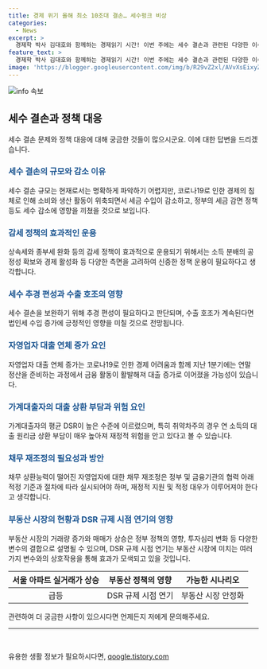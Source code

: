 ```yaml
---
title: 경제 위기 올해 최소 10조대 결손… 세수펑크 비상
categories:
  - News
excerpt: >
  경제학 박사 김대호와 함께하는 경제읽기 시간! 이번 주에는 세수 결손과 관련된 다양한 이슈를 다뤄봤어요. 세수 조기경보 발령과 함께 세수 결손 규모와 그 이유, 정책 예정과 추경 편성 가능성 등을 다루었고, 자영업자와 가계 대출자의 부담도 살펴보았어요. 또한, 아파트 시장의 거래량과 매매가격 증가, 정책에 대한 시장의 반응 등에 대한 전망도 살펴볼 예정이에요.
feature_text: >
  경제학 박사 김대호와 함께하는 경제읽기 시간! 이번 주에는 세수 결손과 관련된 다양한 이슈를 다뤄봤어요. 세수 조기경보 발령과 함께 세수 결손 규모와 그 이유, 정책 예정과 추경 편성 가능성 등을 다루었고, 자영업자와 가계 대출자의 부담도 살펴보았어요. 또한, 아파트 시장의 거래량과 매매가격 증가, 정책에 대한 시장의 반응 등에 대한 전망도 살펴볼 예정이에요.
image: 'https://blogger.googleusercontent.com/img/b/R29vZ2xl/AVvXsEixyZcFfHzMRdzZMjFBmAUKJYCLCGyLL1o632UiGVXcaFdKo_bkvkuCioo0uUKlGfBVcT3P84aROyZIXSBEx3Aw5nCQ3pTgDom1WDC4m8eifvWiAmWEEVb4x6G_l8C0QH225ldMjyaFvpxGEBGNO37VmDTDMHGhJPq73UglMfDca1-0aw/s1600/blogspot.png'
---
```


<p><img src="https://blogger.googleusercontent.com/img/b/R29vZ2xl/AVvXsEixyZcFfHzMRdzZMjFBmAUKJYCLCGyLL1o632UiGVXcaFdKo_bkvkuCioo0uUKlGfBVcT3P84aROyZIXSBEx3Aw5nCQ3pTgDom1WDC4m8eifvWiAmWEEVb4x6G_l8C0QH225ldMjyaFvpxGEBGNO37VmDTDMHGhJPq73UglMfDca1-0aw/s1600/blogspot.png" alt="info 속보" /></p>

<h2 data-ke-size="size26">세수 결손과 정책 대응</h2>

<p data-ke-size="size16">세수 결손 문제와 정책 대응에 대해 궁금한 것들이 많으시군요. 이에 대한 답변을 드리겠습니다.</p>

<h3><b><span style="color: #1a5490;">세수 결손의 규모와 감소 이유</span></b></h3>

<p data-ke-size="size16">세수 결손 규모는 현재로서는 명확하게 파악하기 어렵지만, 코로나19로 인한 경제의 침체로 인해 소비와 생산 활동이 위축되면서 세금 수입이 감소하고, 정부의 세금 감면 정책 등도 세수 감소에 영향을 끼쳤을 것으로 보입니다.</p>

<h3><b><span style="color: #1a5490;">감세 정책의 효과적인 운용</span></b></h3>

<p data-ke-size="size16">상속세와 종부세 완화 등의 감세 정책이 효과적으로 운용되기 위해서는 소득 분배의 공정성 확보와 경제 활성화 등 다양한 측면을 고려하여 신중한 정책 운용이 필요하다고 생각합니다.</p>

<h3><b><span style="color: #1a5490;">세수 추경 편성과 수출 호조의 영향</span></b></h3>

<p data-ke-size="size16">세수 결손을 보완하기 위해 추경 편성이 필요하다고 판단되며, 수출 호조가 계속된다면 법인세 수입 증가에 긍정적인 영향을 미칠 것으로 전망됩니다.</p>

<h3><b><span style="color: #1a5490;">자영업자 대출 연체 증가 요인</span></b></h3>

<p data-ke-size="size16">자영업자 대출 연체 증가는 코로나19로 인한 경제 어려움과 함께 지난 1분기에는 연말 정산을 준비하는 과정에서 금융 활동이 활발해져 대출 증가로 이어졌을 가능성이 있습니다.</p>

<h3><b><span style="color: #1a5490;">가계대출자의 대출 상환 부담과 위험 요인</span></b></h3>

<p data-ke-size="size16">가계대출자의 평균 DSR이 높은 수준에 이르렀으며, 특히 취약차주의 경우 연 소득의 대출 원리금 상환 부담이 매우 높아져 재정적 위험을 안고 있다고 볼 수 있습니다.</p>

<h3><b><span style="color: #1a5490;">채무 재조정의 필요성과 방안</span></b></h3>

<p data-ke-size="size16">채무 상환능력이 떨어진 자영업자에 대한 채무 재조정은 정부 및 금융기관의 협력 아래 적정 기준과 절차에 따라 실시되어야 하며, 재정적 지원 및 적정 대우가 이루어져야 한다고 생각합니다.</p>

<h3><b><span style="color: #1a5490;">부동산 시장의 현황과 DSR 규제 시점 연기의 영향</span></b></h3>

<p data-ke-size="size16">부동산 시장의 거래량 증가와 매매가 상승은 정부 정책의 영향, 투자심리 변화 등 다양한 변수의 결합으로 설명될 수 있으며, DSR 규제 시점 연기는 부동산 시장에 미치는 여러 가지 변수와의 상호작용을 통해 효과가 모색되고 있을 것입니다.</p>

<table>
  <thead>
    <tr>
      <th style="text-align: center;">서울 아파트 실거래가 상승</th>
      <th style="text-align: center;">부동산 정책의 영향</th>
      <th style="text-align: center;">가능한 시나리오</th>
    </tr>
  </thead>
  <tbody>
    <tr>
      <td style="text-align: center; height: 17px;">급등</td>
      <td style="text-align: center; height: 17px;">DSR 규제 시점 연기</td>
      <td style="text-align: center; height: 17px;">부동산 시장 안정화</td>
    </tr>
  </tbody>
</table>

<p data-ke-size="size16">관련하여 더 궁금한 사항이 있으시다면 언제든지 저에게 문의해주세요.</p>

<hr>

<p data-ke-size="size16">&nbsp;</p>
유용한 생활 정보가 필요하시다면, <a href="https://qoogle.tistory.com" rel="dofollow">qoogle.tistory.com</a>



